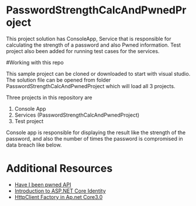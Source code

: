 # PasswordStrengthCalcAndPwnedProject
This project solution has ConsoleApp, Service that is responsible for calculating the strength of a password and also Pwned information. Test project also been added for running test cases for the services.

#Working with this repo

This sample project can be cloned or downloaded to start with visual studio. The solution file can be opened from folder PasswordStrengthCalcAndPwnedProject which will load all 3 projects.

Three projects in this repository are 
1. Console App
2. Services (PasswordStrengthCalcAndPwnedProject)
3. Test project

Console app is responsible for displaying the result like the strength of the password, and also the number of times the password is compromised in data breach like below.

# Additional Resources
<ul>
  <li><a href="https://haveibeenpwned.com/Passwords">Have I been pwned API</a></li>
  <li> <a href="https://docs.microsoft.com/en-us/aspnet/core/security/authentication/identity">Introduction to ASP.NET Core Identity</a>
  </li>
  <li><a href="https://docs.microsoft.com/en-us/aspnet/core/fundamentals/http-requests?view=aspnetcore-3.1">HttpClient Factory in Ap.net      Core3.0</a></li>
</ul>

  

 

  
